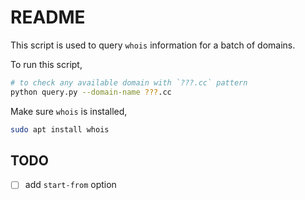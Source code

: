 # README

This script is used to query `whois` information for a batch of domains.

To run this script,

```bash
# to check any available domain with `???.cc` pattern
python query.py --domain-name ???.cc
```

Make sure `whois` is installed,

```bash
sudo apt install whois
```

## TODO

- [ ] add `start-from` option
